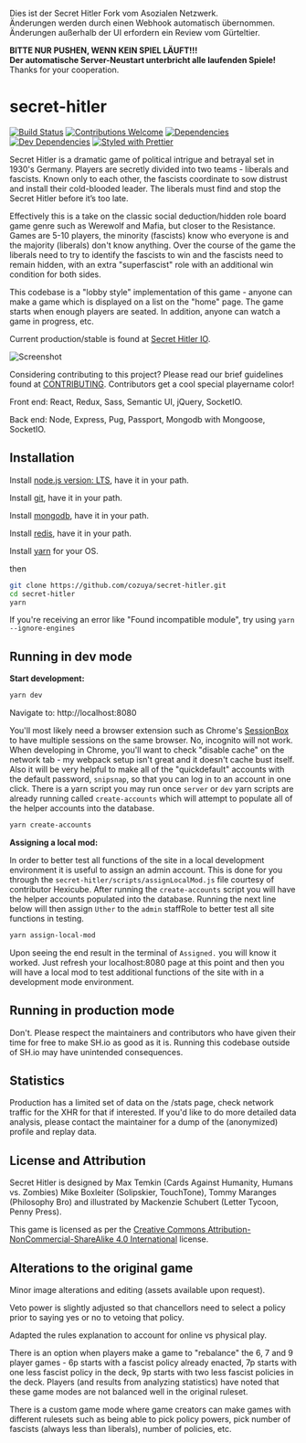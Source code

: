 Dies ist der Secret Hitler Fork vom Asozialen Netzwerk.  
Änderungen werden durch einen Webhook automatisch übernommen.  
Änderungen außerhalb der UI erfordern ein Review vom Gürteltier.

**BITTE NUR PUSHEN, WENN KEIN SPIEL LÄUFT!!!**  
**Der automatische Server-Neustart unterbricht alle laufenden Spiele!**  
Thanks for your cooperation.

# secret-hitler

[![Build Status](https://api.travis-ci.com/cozuya/secret-hitler.svg?branch=master)](https://travis-ci.com/cozuya/secret-hitler/)
[![Contributions Welcome](https://img.shields.io/badge/contributions-welcome-orange.svg?style=flat)](https://github.com/cozuya/secret-hitler/issues)
[![Dependencies](https://david-dm.org/cozuya/secret-hitler.svg)](https://david-dm.org/cozuya/secret-hitler)
[![Dev Dependencies](https://david-dm.org/cozuya/secret-hitler/dev-status.svg)](https://david-dm.org/cozuya/secret-hitler?type=dev)
[![Styled with Prettier](https://img.shields.io/badge/styled_with-prettier-ff69b4.svg)](https://github.com/prettier/prettier)

Secret Hitler is a dramatic game of political intrigue and betrayal set in 1930's Germany. Players are secretly divided into two teams - liberals and fascists.
Known only to each other, the fascists coordinate to sow distrust and install their cold-blooded leader. The liberals must find and stop the Secret Hitler before it’s too late.

Effectively this is a take on the classic social deduction/hidden role board game genre such as Werewolf and Mafia, but closer to the Resistance. Games are 5-10 players, the minority (fascists) know who everyone is and the majority (liberals) don't know anything. Over the course of the game the liberals need to try to identify the fascists to win and the fascists need to remain hidden, with an extra "superfascist" role with an additional win condition for both sides.

This codebase is a "lobby style" implementation of this game - anyone can make a game which is displayed on a list on the "home" page. The game starts when enough players are seated. In addition, anyone can watch a game in progress, etc.

Current production/stable is found at [Secret Hitler IO](https://secrethitler.io).

![Screenshot](https://cdn.discordapp.com/attachments/532418308977328139/538550232015962112/unknown.png)

Considering contributing to this project? Please read our brief guidelines found at
[CONTRIBUTING](https://github.com/cozuya/secret-hitler/blob/master/.github/CONTRIBUTING.md). Contributors get a cool special playername color!

Front end: React, Redux, Sass, Semantic UI, jQuery, SocketIO.

Back end: Node, Express, Pug, Passport, Mongodb with Mongoose, SocketIO.

## Installation

Install [node.js version: LTS](https://nodejs.org/en/), have it in your path.

Install [git](https://git-scm.com/downloads), have it in your path.

Install [mongodb](https://www.mongodb.com/download-center/community), have it in your path.

Install [redis](https://redis.io/download), have it in your path.

Install [yarn](https://yarnpkg.com/en/docs/install) for your OS.

then

```bash
git clone https://github.com/cozuya/secret-hitler.git
cd secret-hitler
yarn
```

If you're receiving an error like "Found incompatible module", try using `yarn --ignore-engines`

## Running in dev mode

**Start development:**

```bash
yarn dev
```

Navigate to: http://localhost:8080

You'll most likely need a browser extension such as Chrome's [SessionBox](https://chrome.google.com/webstore/detail/sessionbox-free-multi-log/megbklhjamjbcafknkgmokldgolkdfig?hl=en) to have multiple sessions on the same browser. No, incognito will not work. When developing in Chrome, you'll want to check "disable cache" on the network tab - my webpack setup isn't great and it doesn't cache bust itself. Also it will be very helpful to make all of the "quickdefault" accounts with the default password, `snipsnap`, so that you can log in to an account in one click. There is a yarn script you may run once `server` or `dev` yarn scripts are already running called `create-accounts` which will attempt to populate all of the helper accounts into the database.

```bash
yarn create-accounts
```

**Assigning a local mod:**

In order to better test all functions of the site in a local development environment it is useful to assign an admin account.
This is done for you through the `secret-hitler/scripts/assignLocalMod.js` file courtesy of contributor Hexicube.
After running the `create-accounts` script you will have the helper accounts populated into the database.
Running the next line below will then assign `Uther` to the `admin` staffRole to better test all site functions in testing.

```bash
yarn assign-local-mod
```

Upon seeing the end result in the terminal of `Assigned.` you will know it worked. Just refresh your localhost:8080 page at this point and then you will have a local mod to test additional functions of the site with in a development mode environment.

## Running in production mode

Don't. Please respect the maintainers and contributors who have given their time for free to make SH.io as good as it is. Running this codebase outside of SH.io may have unintended consequences.

## Statistics

Production has a limited set of data on the /stats page, check network traffic for the XHR for that if interested. If you'd like to do more detailed data analysis, please contact the maintainer for a dump of the (anonymized) profile and replay data.

## License and Attribution

Secret Hitler is designed by Max Temkin (Cards Against Humanity, Humans vs. Zombies) Mike Boxleiter (Solipskier, TouchTone), Tommy Maranges (Philosophy Bro) and illustrated by Mackenzie Schubert (Letter Tycoon, Penny Press).

This game is licensed as per the [Creative Commons Attribution-NonCommercial-ShareAlike 4.0 International](https://creativecommons.org/licenses/by-nc-sa/4.0/)
license.

## Alterations to the original game

Minor image alterations and editing (assets available upon request).

Veto power is slightly adjusted so that chancellors need to select a policy prior to saying yes or no to vetoing that policy.

Adapted the rules explanation to account for online vs physical play.

There is an option when players make a game to "rebalance" the 6, 7 and 9 player games - 6p starts with a fascist policy already enacted, 7p starts with one less fascist policy in the deck, 9p starts with two less fascist policies in the deck. Players (and results from analyzing statistics) have noted that these game modes are not balanced well in the original ruleset.

There is a custom game mode where game creators can make games with different rulesets such as being able to pick policy powers, pick number of fascists (always less than liberals), number of policies, etc.
